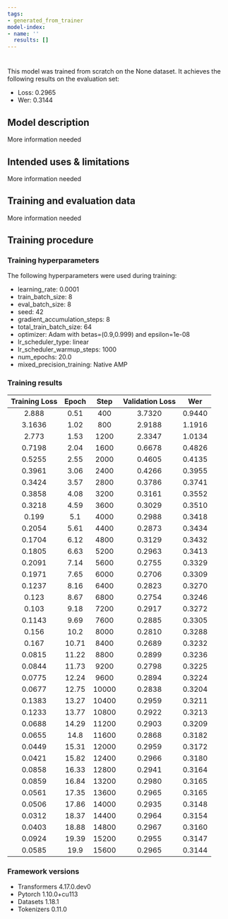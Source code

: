 ```yaml
---
tags:
- generated_from_trainer
model-index:
- name: ''
  results: []
---
```


<!-- This model card has been generated automatically according to the information the Trainer had access to. You
should probably proofread and complete it, then remove this comment. -->

# 

This model was trained from scratch on the None dataset.
It achieves the following results on the evaluation set:
- Loss: 0.2965
- Wer: 0.3144

## Model description

More information needed

## Intended uses & limitations

More information needed

## Training and evaluation data

More information needed

## Training procedure

### Training hyperparameters

The following hyperparameters were used during training:
- learning_rate: 0.0001
- train_batch_size: 8
- eval_batch_size: 8
- seed: 42
- gradient_accumulation_steps: 8
- total_train_batch_size: 64
- optimizer: Adam with betas=(0.9,0.999) and epsilon=1e-08
- lr_scheduler_type: linear
- lr_scheduler_warmup_steps: 1000
- num_epochs: 20.0
- mixed_precision_training: Native AMP

### Training results

| Training Loss | Epoch | Step  | Validation Loss | Wer    |
|:-------------:|:-----:|:-----:|:---------------:|:------:|
| 2.888         | 0.51  | 400   | 3.7320          | 0.9440 |
| 3.1636        | 1.02  | 800   | 2.9188          | 1.1916 |
| 2.773         | 1.53  | 1200  | 2.3347          | 1.0134 |
| 0.7198        | 2.04  | 1600  | 0.6678          | 0.4826 |
| 0.5255        | 2.55  | 2000  | 0.4605          | 0.4135 |
| 0.3961        | 3.06  | 2400  | 0.4266          | 0.3955 |
| 0.3424        | 3.57  | 2800  | 0.3786          | 0.3741 |
| 0.3858        | 4.08  | 3200  | 0.3161          | 0.3552 |
| 0.3218        | 4.59  | 3600  | 0.3029          | 0.3510 |
| 0.199         | 5.1   | 4000  | 0.2988          | 0.3418 |
| 0.2054        | 5.61  | 4400  | 0.2873          | 0.3434 |
| 0.1704        | 6.12  | 4800  | 0.3129          | 0.3432 |
| 0.1805        | 6.63  | 5200  | 0.2963          | 0.3413 |
| 0.2091        | 7.14  | 5600  | 0.2755          | 0.3329 |
| 0.1971        | 7.65  | 6000  | 0.2706          | 0.3309 |
| 0.1237        | 8.16  | 6400  | 0.2823          | 0.3270 |
| 0.123         | 8.67  | 6800  | 0.2754          | 0.3246 |
| 0.103         | 9.18  | 7200  | 0.2917          | 0.3272 |
| 0.1143        | 9.69  | 7600  | 0.2885          | 0.3305 |
| 0.156         | 10.2  | 8000  | 0.2810          | 0.3288 |
| 0.167         | 10.71 | 8400  | 0.2689          | 0.3232 |
| 0.0815        | 11.22 | 8800  | 0.2899          | 0.3236 |
| 0.0844        | 11.73 | 9200  | 0.2798          | 0.3225 |
| 0.0775        | 12.24 | 9600  | 0.2894          | 0.3224 |
| 0.0677        | 12.75 | 10000 | 0.2838          | 0.3204 |
| 0.1383        | 13.27 | 10400 | 0.2959          | 0.3211 |
| 0.1233        | 13.77 | 10800 | 0.2922          | 0.3213 |
| 0.0688        | 14.29 | 11200 | 0.2903          | 0.3209 |
| 0.0655        | 14.8  | 11600 | 0.2868          | 0.3182 |
| 0.0449        | 15.31 | 12000 | 0.2959          | 0.3172 |
| 0.0421        | 15.82 | 12400 | 0.2966          | 0.3180 |
| 0.0858        | 16.33 | 12800 | 0.2941          | 0.3164 |
| 0.0859        | 16.84 | 13200 | 0.2980          | 0.3165 |
| 0.0561        | 17.35 | 13600 | 0.2965          | 0.3165 |
| 0.0506        | 17.86 | 14000 | 0.2935          | 0.3148 |
| 0.0312        | 18.37 | 14400 | 0.2964          | 0.3154 |
| 0.0403        | 18.88 | 14800 | 0.2967          | 0.3160 |
| 0.0924        | 19.39 | 15200 | 0.2955          | 0.3147 |
| 0.0585        | 19.9  | 15600 | 0.2965          | 0.3144 |


### Framework versions

- Transformers 4.17.0.dev0
- Pytorch 1.10.0+cu113
- Datasets 1.18.1
- Tokenizers 0.11.0
